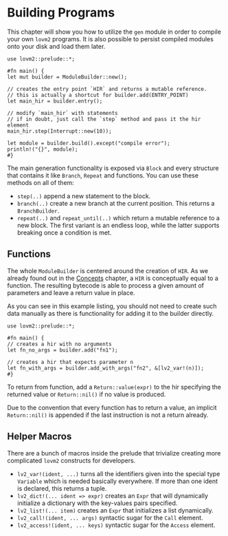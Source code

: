 # Building Programs

This chapter will show you how to utilize the `gen` module in order to compile your own `lovm2` programs. It is also possible to persist compiled modules onto your disk and load them later.

``` rust,no_run
use lovm2::prelude::*;

#fn main() {
let mut builder = ModuleBuilder::new();

// creates the entry point `HIR` and returns a mutable reference.
// this is actually a shortcut for builder.add(ENTRY_POINT)
let main_hir = builder.entry();

// modify `main_hir` with statements
// if in doubt, just call the `step` method and pass it the hir element
main_hir.step(Interrupt::new(10));

let module = builder.build().except("compile error");
println!("{}", module);
#}
```

The main generation functionality is exposed via `Block` and every structure that contains it like `Branch`, `Repeat` and functions. You can use these methods on all of them:

- `step(..)` append a new statement to the block.
- `branch(..)` create a new branch at the current position. This returns a `BranchBuilder`.
- `repeat(..)` and `repeat_until(..)` which return a mutable reference to a new block. The first variant is an endless loop, while the latter supports breaking once a condition is met.

## Functions

The whole `ModuleBuilder` is centered around the creation of `HIR`. As we already found out in the [Concepts](../concepts/bytecode.md) chapter, a `HIR` is conceptually equal to a function. The resulting bytecode is able to process a given amount of parameters and leave a return value in place.

As you can see in this example listing, you should not need to create such data manually as there is functionality for adding it to the builder directly.

``` rust,no_run
use lovm2::prelude::*;

#fn main() {
// creates a hir with no arguments
let fn_no_args = builder.add("fn1");

// creates a hir that expects parameter n
let fn_with_args = builder.add_with_args("fn2", &[lv2_var!(n)]);
#}
```

To return from function, add a `Return::value(expr)` to the hir specifying the returned value or `Return::nil()` if no value is produced.

Due to the convention that every function has to return a value, an implicit `Return::nil()` is appended if the last instruction is not a return already.

## Helper Macros

There are a bunch of macros inside the prelude that trivialize creating more complicated `lovm2` constructs for developers.

- `lv2_var!(ident, ...)` turns all the identifiers given into the special type `Variable` which is needed basically everywhere. If more than one ident is declared, this returns a tuple.
- `lv2_dict!(... ident => expr)` creates an `Expr` that will dynamically initialize a dictionary with the key-values pairs specified.
- `lv2_list!(... item)` creates an `Expr` that initializes a list dynamically.
- `lv2_call!(ident, ... args)` syntactic sugar for the `Call` element.
- `lv2_access!(ident, ... keys)` syntactic sugar for the `Access` element.
